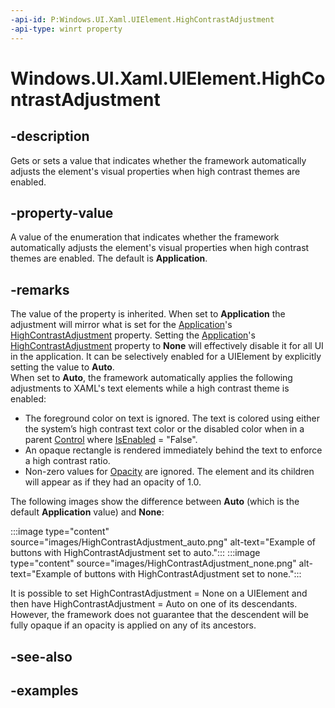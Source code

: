 ```yaml
---
-api-id: P:Windows.UI.Xaml.UIElement.HighContrastAdjustment
-api-type: winrt property
---
```


<!-- Property syntax.
public ElementHighContrastAdjustment HighContrastAdjustment { get;  set; }
-->

# Windows.UI.Xaml.UIElement.HighContrastAdjustment

## -description
Gets or sets a value that indicates whether the framework automatically adjusts the element's visual properties when high contrast themes are enabled.



## -property-value
A value of the enumeration that indicates whether the framework automatically adjusts the element's visual properties when high contrast themes are enabled. The default is **Application**.

## -remarks
The value of the property is inherited.  When set to **Application** the adjustment will mirror what is set for the [Application](application.md)'s [HighContrastAdjustment](application_highcontrastadjustment.md) property.  Setting the [Application](application.md)'s [HighContrastAdjustment](application_highcontrastadjustment.md) property to **None** will effectively disable it for all UI in the application.  It can be selectively enabled for a UIElement by explicitly setting the value to **Auto**.   
When set to **Auto**, the framework automatically applies the following adjustments to XAML's text elements while a high contrast theme is enabled:
* The foreground color on text is ignored.  The text is colored using either the system’s high contrast text color or the disabled color when in a parent [Control](../windows.ui.xaml.controls/control.md) where [IsEnabled](../windows.ui.xaml.controls/control_isenabled.md) = "False".
* An opaque rectangle is rendered immediately behind the text to enforce a high contrast ratio.
* Non-zero values for [Opacity](uielement_opacity.md) are ignored.  The element and its children will appear as if they had an opacity of 1.0.

The following images show the difference between **Auto** (which is the default **Application** value) and **None**:

:::image type="content" source="images/HighContrastAdjustment_auto.png" alt-text="Example of buttons with HighContrastAdjustment set to auto.":::
:::image type="content" source="images/HighContrastAdjustment_none.png" alt-text="Example of buttons with HighContrastAdjustment set to none.":::

It is possible to set HighContrastAdjustment = None on a UIElement and then have HighContrastAdjustment = Auto on one of its descendants.  However, the framework does not guarantee that the descendent will be fully opaque if an opacity is applied on any of its ancestors.

## -see-also

## -examples


